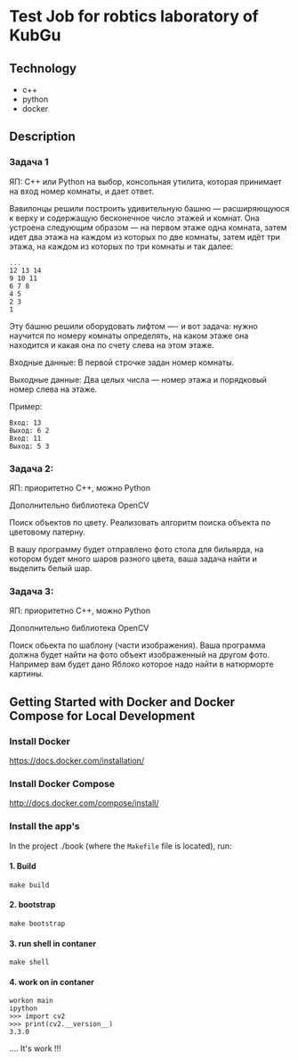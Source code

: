 Test Job for robtics laboratory of KubGu
========================================

Technology
----------------
- c++
- python
- docker


Description
----------------

### Задача 1

ЯП: С++ или Python на выбор, консольная утилита, которая принимает на вход номер комнаты, и дает ответ. 

Вавилонцы решили построить удивительную башню — расширяющуюся к верху и содержащую бесконечное число этажей и комнат. Она устроена следующим образом — на первом этаже одна комната, затем идет два этажа на каждом из которых по две комнаты, затем идёт три этажа, на каждом из которых по три комнаты и так далее:

```
...
12 13 14
9 10 11
6 7 8
4 5
2 3
1
```

Эту башню решили оборудовать лифтом —- и вот задача: нужно научится по номеру комнаты определять, на каком этаже она находится и какая она по счету слева на этом этаже.

Входные данные: В первой строчке задан номер комнаты.

Выходные данные: Два целых числа — номер этажа и порядковый номер слева на этаже.

Пример:

```
Вход: 13
Выход: 6 2
Вход: 11
Выход: 5 3
```

### Задача 2:

ЯП: приоритетно С++, можно Python

Дополнительно библиотека OpenCV

Поиск объектов по цвету. Реализовать алгоритм поиска объекта по цветовому патерну. 

В вашу программу будет отправлено фото стола для бильярда, на котором будет много шаров разного цвета, ваша задача найти и выделить белый шар. 

### Задача 3: 

ЯП: приоритетно С++, можно Python 

Дополнительно библиотека OpenCV

Поиск обьекта по шаблону (части изображения). Ваша программа должна будет найти на фото объект изображенный на другом фото. Например вам будет дано Яблоко которое надо найти в натюрморте картины.


Getting Started with Docker and Docker Compose for Local Development
--------------------------------------------------------------------

### Install Docker

https://docs.docker.com/installation/

### Install Docker Compose

http://docs.docker.com/compose/install/

### Install the app's

In the project ./book (where the `Makefile` file is located), run:

#### 1. Build

```
make build
```

#### 2. bootstrap

```
make bootstrap
```

#### 3. run shell in contaner

```
make shell
```

#### 4. work on in contaner


```
workon main
ipython
>>> import cv2
>>> print(cv2.__version__)
3.3.0

```

.... It's work !!!